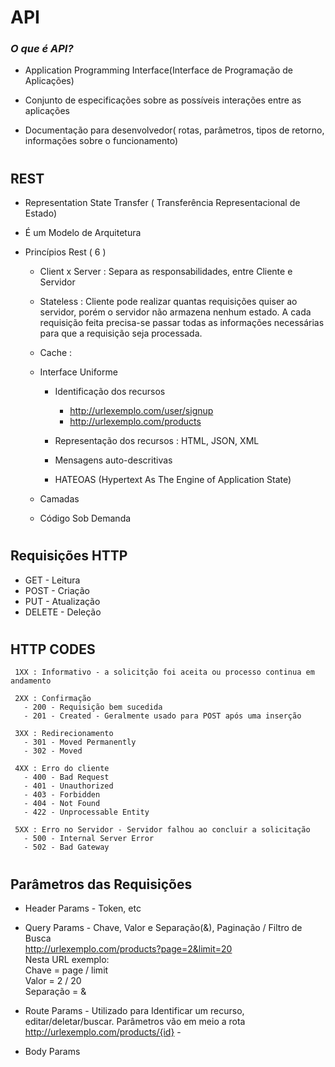 # API
### *O que é API?*
   * Application Programming Interface(Interface de Programação de Aplicações)  

   * Conjunto de especificações sobre as possíveis interações entre as aplicações

   * Documentação para desenvolvedor( rotas, parâmetros, tipos de retorno, informações sobre o funcionamento)

#

## REST 
* Representation State Transfer ( Transferência Representacional de Estado) 

* É um Modelo de Arquitetura

* Princípios Rest ( 6 )
   * Client x Server : Separa as responsabilidades, entre Cliente e Servidor  

   * Stateless :  Cliente pode realizar quantas requisições quiser ao servidor, porém o servidor não armazena nenhum estado. A cada requisição feita precisa-se passar todas as informações necessárias para que a requisição seja processada.

   * Cache : 

   * Interface Uniforme  
      * Identificação dos recursos  
         * http://urlexemplo.com/user/signup  
         * http://urlexemplo.com/products

      * Representação dos recursos : HTML, JSON, XML 
      * Mensagens auto-descritivas 
      * HATEOAS (Hypertext As The Engine of Application State)
   
   * Camadas 
   * Código Sob Demanda

#
   ## Requisições HTTP
   * GET - Leitura
   * POST - Criação
   * PUT - Atualização
   * DELETE - Deleção
# 

   ## HTTP CODES
   ```
    1XX : Informativo - a solicitção foi aceita ou processo continua em andamento

    2XX : Confirmação
      - 200 - Requisição bem sucedida
      - 201 - Created - Geralmente usado para POST após uma inserção

    3XX : Redirecionamento
      - 301 - Moved Permanently
      - 302 - Moved

    4XX : Erro do cliente
      - 400 - Bad Request
      - 401 - Unauthorized
      - 403 - Forbidden
      - 404 - Not Found
      - 422 - Unprocessable Entity

    5XX : Erro no Servidor - Servidor falhou ao concluir a solicitação
      - 500 - Internal Server Error
      - 502 - Bad Gateway

   ```
#

## Parâmetros das Requisições

- Header Params - Token, etc

- Query Params - Chave, Valor e Separação(&), Paginação / Filtro de Busca   
   http://urlexemplo.com/products?page=2&limit=20  
   Nesta URL exemplo:  
    Chave = page / limit  
    Valor = 2 / 20  
    Separação = &  
      
- Route Params - Utilizado para Identificar um recurso, editar/deletar/buscar.
Parâmetros vão em meio a rota
 http://urlexemplo.com/products/{id} - 

- Body Params

#



